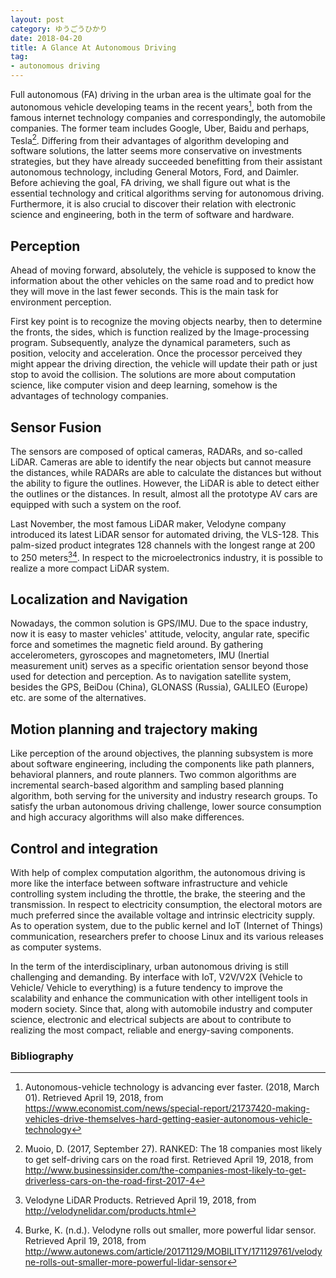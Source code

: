 ```yaml
---
layout: post
category: ゆうごうひかり
date: 2018-04-20
title: A Glance At Autonomous Driving
tag: 
- autonomous driving
---
```



Full autonomous (FA) driving in the urban area is the ultimate goal for the autonomous vehicle developing teams in the<!-- more --> recent years[^eco], both from the famous internet technology companies and correspondingly, the automobile companies. The former team includes Google, Uber, Baidu and perhaps, Tesla[^ran]. Differing from their advantages of algorithm developing and software solutions, the latter seems more conservative on investments strategies, but they have already succeeded benefitting from their assistant autonomous technology, including General Motors, Ford, and Daimler. Before achieving the goal, FA driving, we shall figure out what is the essential technology and critical algorithms serving for autonomous driving. Furthermore, it is also crucial to discover their relation with electronic science and engineering, both in the term of software and hardware.

## Perception

Ahead of moving forward, absolutely, the vehicle is supposed to know the information about the other vehicles on the same road and to predict how they will move in the last fewer seconds. This is the main task for environment perception. 

First key point is to recognize the moving objects nearby, then to determine the fronts, the sides, which is function realized by the Image-processing program. Subsequently, analyze the dynamical parameters, such as position, velocity and acceleration. Once the processor perceived they might appear the driving direction, the vehicle will update their path or just stop to avoid the collision. The solutions are more about computation science, like computer vision and deep learning, somehow is the advantages of technology companies.

## Sensor Fusion

The sensors are composed of optical cameras, RADARs, and so-called LiDAR. Cameras are able to identify the near objects but cannot measure the distances, while RADARs are able to calculate the distances but without the ability to figure the outlines. However, the LiDAR is able to detect either the outlines or the distances. In result, almost all the prototype AV cars are equipped with such a system on the roof.

Last November, the most famous LiDAR maker, Velodyne company introduced its latest LiDAR sensor for automated driving, the VLS-128. This palm-sized product integrates 128 channels with the longest range at 200 to 250 meters[^velo][^velo2]. In respect to the microelectronics industry, it is possible to realize a more compact LiDAR system.

## Localization and Navigation 

Nowadays, the common solution is GPS/IMU. Due to the space industry, now it is easy to master vehicles' attitude, velocity, angular rate, specific force and sometimes the magnetic field around. By gathering accelerometers, gyroscopes and magnetometers, IMU (Inertial measurement unit) serves as a specific orientation sensor beyond those used for detection and perception.  As to navigation satellite system, besides the GPS, BeiDou (China), GLONASS (Russia), GALILEO (Europe) etc. are some of the alternatives.

## Motion planning and trajectory making

Like perception of the around objectives, the planning subsystem is more about software engineering, including the components like path planners, behavioral planners, and route planners.  Two common algorithms are incremental search-based algorithm and sampling based planning algorithm, both serving for the university and industry research groups. To satisfy the urban autonomous driving challenge, lower source consumption and high accuracy algorithms will also make differences.

## Control and integration

With help of complex computation algorithm, the autonomous driving is more like the interface between software infrastructure and vehicle controlling system including the throttle, the brake, the steering and the transmission. In respect to electricity consumption, the electoral motors are much preferred since the available voltage and intrinsic electricity supply. As to operation system, due to the public kernel and IoT (Internet of Things) communication, researchers prefer to choose Linux and its various releases as computer systems.

In the term of the interdisciplinary, urban autonomous driving is still challenging and demanding. By interface with IoT, V2V/V2X (Vehicle to Vehicle/ Vehicle to everything) is a future tendency to improve the scalability and enhance the communication with other intelligent tools in modern society. Since that, along with automobile industry and computer science, electronic and electrical subjects are about to contribute to realizing the most compact, reliable and energy-saving components.

### Bibliography

[^eco]: Autonomous-vehicle technology is advancing ever faster. (2018, March 01). Retrieved April 19, 2018, from https://www.economist.com/news/special-report/21737420-making-vehicles-drive-themselves-hard-getting-easier-autonomous-vehicle-technology
[^ran]: Muoio, D. (2017, September 27). RANKED: The 18 companies most likely to get self-driving cars on the road first. Retrieved April 19, 2018, from http://www.businessinsider.com/the-companies-most-likely-to-get-driverless-cars-on-the-road-first-2017-4
[^velo]: Velodyne LiDAR Products. Retrieved April 19, 2018, from http://velodynelidar.com/products.html
[^velo2]: Burke, K. (n.d.). Velodyne rolls out smaller, more powerful lidar sensor. Retrieved April 19, 2018, from http://www.autonews.com/article/20171129/MOBILITY/171129761/velodyne-rolls-out-smaller-more-powerful-lidar-sensor
[^1]: Franke, U., Gavrila, D., Gorzig, S., Lindner, F., Puetzold, F., & Wohler, C. (1998). Autonomous driving goes downtown. IEEE Intelligent Systems, 13(6), 40-48. doi:10.1109/5254.736001

[^2]: Levinson, J., Askeland, J., Becker, J., Dolson, J., Held, D., Kammel, S., . . . Thrun, S. (2011). Towards fully autonomous driving: Systems and algorithms. 2011 IEEE Intelligent Vehicles Symposium (IV). doi:10.1109/ivs.2011.5940562
[^3]: Chris Urmson et al. (2008). Autonomous Driving in UrbanEnvironments: Boss and the Urban Challenge. Journal of Field Robotics 25(8), 425–466.
[^4]: Campbell, M., Egerstedt, M., How, J. P., & Murray, R. M. (2010). Autonomous driving in urban environments: Approaches, lessons and challenges. Philosophical Transactions of the Royal Society A: Mathematical, Physical and Engineering Sciences, 368(1928), 4649-4672. doi:10.1098/rsta.2010.0110
